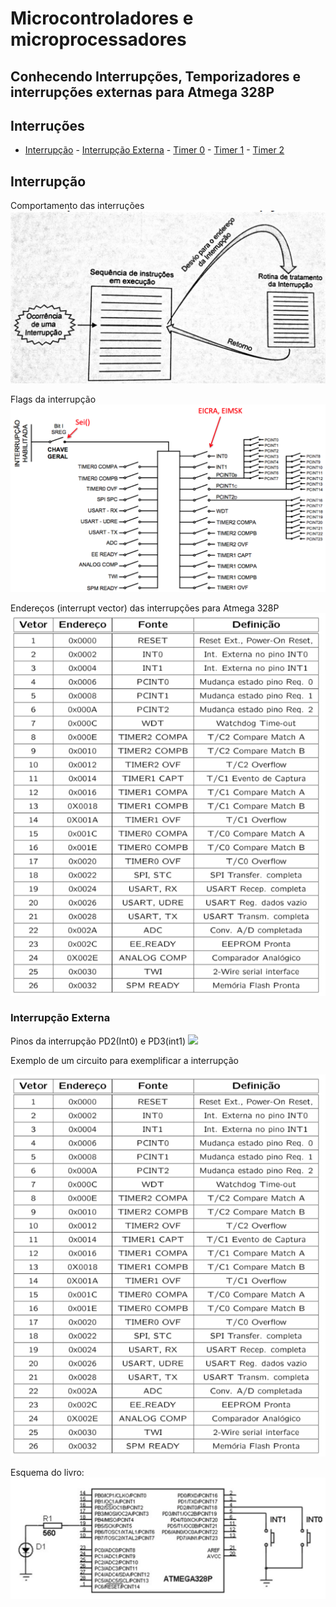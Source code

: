 # Microcontroladores e microprocessadores 

 
## Conhecendo Interrupções, Temporizadores e interrupções externas para Atmega 328P

## Interruções
- [Interrupção](#Interrupção)
        - [Interrupção Externa](#Interrupção-Externa)
        - [Timer 0](#Interrupção-Externa)
        - [Timer 1](#Interrupção-Externa)
        - [Timer 2](#Interrupção-Externa)



## Interrupção

Comportamento das interruções
<img src=imagens/comportamento_interrupcao.png>

Flags da interrupção
<img src=imagens/quadro_interrupcoes.png>

Endereços (interrupt vector) das interrupções para Atmega 328P
<img src=imagens/enderecoes_interrupcao.png>



### Interrupção Externa

Pinos da interrupção PD2(Int0) e PD3(int1)
<img src=imagens/pinos_interrupcao_int01.png.png>

Exemplo de um circuito para exemplificar a interrupção

<img src=imagens/enderecoes_interrupcao.png>

Esquema do livro:
<img src=imagens/int0_livro.png>


